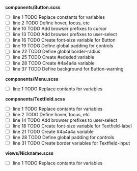 **components/Button.scss**
- [  ] line 1   TODO  Replace constants for variables
- [  ] line 2   TODO  Define hover, focus, etc
- [  ] line 10  TODO  Add browser prefixes to cursor
- [  ] line 13  TODO  Add browser prefixes to user-select
- [  ] line 16  TODO  Create font-size variable for Button
- [  ] line 19  TODO  Define global padding for controls
- [  ] line 22  TODO  Define global border-radius
- [  ] line 25  TODO  Create #ededed variable
- [  ] line 28  TODO  Create #4a4a4a variable
- [  ] line 37  TODO  Define background for Button-warning

**components/Menu.scss**
- [  ] line 1   TODO  Replace contants for variables

**components/Textfield.scss**
- [  ] line 1   TODO  Replace contants for variables
- [  ] line 2   TODO  Define hover, focus, etc
- [  ] line 14  TODO  Add browser prefixes to user-select
- [  ] line 18  TODO  Create font-size variable for Textfield-label
- [  ] line 21  TODO  Create #4a4a4a variable
- [  ] line 28  TODO  Define global padding for controls
- [  ] line 31  TODO  Create border variables for Textfield-input

**views/Nickname.scss**
- [  ] line 1   TODO  Replace contants for variables
